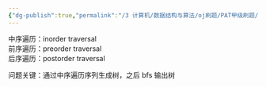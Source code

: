 ```yaml
---
{"dg-publish":true,"permalink":"/3 计算机/数据结构与算法/oj刷题/PAT甲级刷题/1167小根堆给中序遍历输出层序遍历/","title":"1167小根堆给中序遍历输出层序遍历"}
---
```



中序遍历：inorder traversal  
前序遍历：preorder traversal  
后序遍历：postorder traversal

问题关键：通过中序遍历序列生成树，之后 bfs 输出树